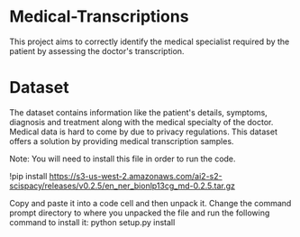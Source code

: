 # Medical-Transcriptions

This project aims to correctly identify the medical specialist required by the patient by assessing the doctor's transcription.

# Dataset

The dataset contains information like the patient's details, symptoms, diagnosis and treatment along with the medical specialty of the doctor. Medical data is hard to come by due to privacy regulations. This dataset offers a solution by providing medical transcription samples.

Note: You will need to install this file in order to run the code.

!pip install https://s3-us-west-2.amazonaws.com/ai2-s2-scispacy/releases/v0.2.5/en_ner_bionlp13cg_md-0.2.5.tar.gz

Copy and paste it into a code cell and then unpack it.
Change the command prompt directory to where you unpacked the file and run the following command to install it: python setup.py install

